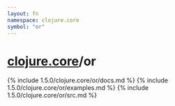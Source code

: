 ```yaml
---
layout: fn
namespace: clojure.core
symbol: "or"
---
```


# [clojure.core](../)/or

{% include 1.5.0/clojure.core/or/docs.md %}
{% include 1.5.0/clojure.core/or/examples.md %}
{% include 1.5.0/clojure.core/or/src.md %}

